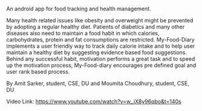 An android app for food tracking and health management.

Many health related issues like obesity and overweight might be prevented by adopting a regular healthy diet. Patients of diabetics and many other diseases also need to maintain a food habit in which calories, carbohydrates, protein and fat consumptions are restricted. My-Food-Diary implements a user friendly way to track daily calorie intake and to help user maintain a healthy diet by suggesting evidence based food suggestions. Behind any successful habit, motivation performs a great task and to speed up the motivation process, My-Food-diary encourages pre defined goal and user rank based process.


By
Amit Sarker, student, CSE, DU and
Moumita Choudhury, student, CSE, DU 

Video Link: https://www.youtube.com/watch?v=w_jX8y96qbo&t=140s
